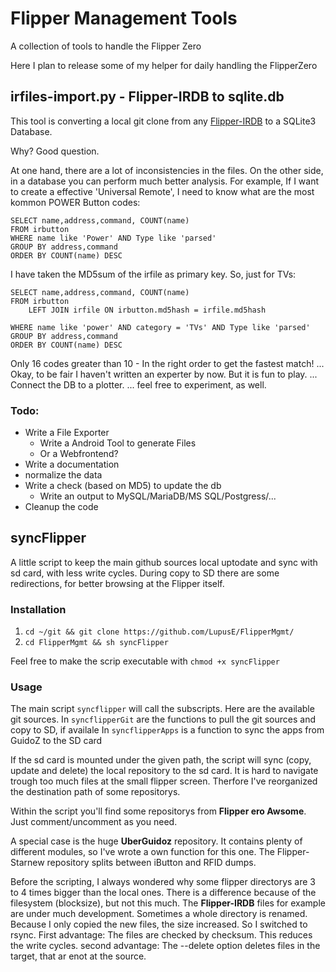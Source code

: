 # Flipper Management Tools
A collection of tools to handle the Flipper Zero

Here I plan to release some of my helper for daily handling the FlipperZero


## irfiles-import.py - Flipper-IRDB to sqlite.db

This tool is converting a local git clone from any [Flipper-IRDB](https://github.com/logickworkshop/Flipper-IRDB) to a SQLite3 Database.

Why? Good question.

At one hand, there are a lot of inconsistencies in the files. On the other side, in a database you can perform much better analysis.
For example, If I want to create a effective 'Universal Remote', I need to know what are the most kommon POWER Button codes:
```
SELECT name,address,command, COUNT(name)
FROM irbutton
WHERE name like 'Power' AND Type like 'parsed'
GROUP BY address,command
ORDER BY COUNT(name) DESC
```

I have taken the MD5sum of the irfile as primary key. So, just for TVs:

```
SELECT name,address,command, COUNT(name)
FROM irbutton
	LEFT JOIN irfile ON irbutton.md5hash = irfile.md5hash
	
WHERE name like 'power' AND category = 'TVs' AND Type like 'parsed'
GROUP BY address,command
ORDER BY COUNT(name) DESC
```

Only 16 codes greater than 10 - In the right order to get the fastest match!
... Okay, to be fair I haven't written an experter by now. But it is fun to play.
... Connect the DB to a plotter.
... feel free to experiment, as well.

### Todo:
- Write a File Exporter
  - Write a Android Tool to generate Files
  - Or a Webfrontend?
- Write a documentation
- normalize the data
- Write a check (based on MD5) to update the db
  - Write an output to MySQL/MariaDB/MS SQL/Postgress/...
- Cleanup the code



## syncFlipper

A little script to keep the main github sources local uptodate and sync with sd card, with less write cycles.
During copy to SD there are some redirections, for better browsing at the Flipper itself.

### Installation
1. `cd ~/git && git clone https://github.com/LupusE/FlipperMgmt/`
2. `cd FlipperMgmt && sh syncFlipper`

Feel free to make the scrip executable with `chmod +x syncFlipper`

### Usage
The main script `syncflipper` will call the subscripts. Here are the available git sources.
In `syncflipperGit` are the functions to pull the git sources and copy to SD, if availale
In `syncflipperApps` is a function to sync the apps from GuidoZ to the SD card

If the sd card is mounted under the given path, the script will sync (copy, update and delete) the local repository to the sd card.
It is hard to navigate trough too much files at the small flipper screen. Therfore I've reorganized the destination path of some repositorys.

Within the script you'll find some repositorys from **Flipper ero Awsome**. Just comment/uncomment as you need.


A special case is the huge **UberGuidoz** repository. It contains plenty of different modules, so I've wrote a own function for this one.
The Flipper-Starnew repository splits between iButton and RFID dumps.

Before the scripting, I always wondered why some flipper directorys are 3 to 4 times bigger than the local ones. There is a difference because of the filesystem (blocksize), but not this much.
The **Flipper-IRDB** files for example are under much development. Sometimes a whole directory is renamed. Because I only copied the new files, the size increased. So I switched to rsync.
First advantage: The files are checked by checksum. This reduces the write cycles.
second advantage: The --delete option deletes files in the target, that ar enot at the source.

